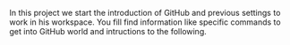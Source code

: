 In this project we start the introduction of GitHub and previous settings to work in his workspace. 
You fill find information like specific commands to get into   GitHub world and intructions to the following.
